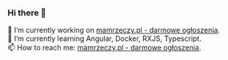 ### Hi there 👋
🔭 I’m currently working on [mamrzeczy.pl - darmowe ogłoszenia](https://mamrzeczy.pl).
<br>🌱 I’m currently learning Angular, Docker, RXJS, Typescript.<br>
📫 How to reach me: [mamrzeczy.pl - darmowe ogłoszenia](https://mamrzeczy.pl/contact).
<!--
**PatrycjaKa92/PatrycjaKa92** is a ✨ _special_ ✨ repository because its `README.md` (this file) appears on your GitHub profile.

Here are some ideas to get you started:

- 🔭 I’m currently working on ...
- 🌱 I’m currently learning ...
- 👯 I’m looking to collaborate on ...
- 🤔 I’m looking for help with ...
- 💬 Ask me about ...
- 📫 How to reach me: ...
- 😄 Pronouns: ...
- ⚡ Fun fact: ...
-->
